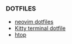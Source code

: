 ### DOTFILES

- [neovim dotfiles](./nvim/README.md)
- [Kitty terminal dotfile](./kitty/kitty.conf)
- [htop](./htop/htoprc)
